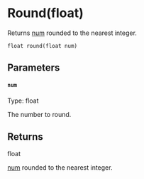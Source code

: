 # Round(float)

Returns [num](#num) rounded to the nearest integer.

```
float round(float num)
```

## Parameters

#### `num`
Type: float

The number to round.

## Returns

float

[num](#num) rounded to the nearest integer.

